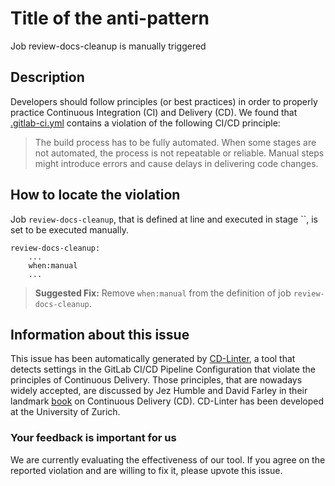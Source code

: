 
# Title of the anti-pattern
Job review-docs-cleanup is manually triggered

## Description
Developers should follow principles (or best practices) in order to properly practice Continuous Integration (CI) and Delivery (CD).
We found that [.gitlab-ci.yml](https://gitlab.com/bachtungvantung/gitlab-ce/blob/master/.gitlab-ci.yml) contains a violation of the following CI/CD principle:

> The build process has to be fully automated. 
When some stages are not automated, the process is not repeatable or reliable. Manual steps might introduce errors and cause delays in delivering code changes.

## How to locate the violation
Job `review-docs-cleanup`, that is defined at line  and executed in stage ``, is set to be executed manually.

```
review-docs-cleanup:
    ...
    when:manual
    ...
```

> **Suggested Fix:** Remove ```when:manual``` from the definition of job `review-docs-cleanup`.


## Information about this issue

This issue has been automatically generated by [CD-Linter](https://gitlab.com/Jancso/configuration-analytics), a tool that detects settings in the GitLab CI/CD Pipeline Configuration that violate the principles of Continuous Delivery. Those principles, that are nowadays widely accepted, are discussed by Jez Humble and David Farley in their landmark [book](https://www.oreilly.com/library/view/continuous-delivery-reliable/9780321670250/) on Continuous Delivery (CD). CD-Linter has been developed at the University of Zurich.

### Your feedback is important for us
We are currently evaluating the effectiveness of our tool. If you agree on the reported violation and are willing to fix it, please upvote this issue.

